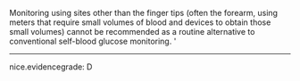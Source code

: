 Monitoring using sites other than the finger tips (often the forearm, using meters that require small volumes of blood and devices to obtain those small volumes) cannot be recommended as a routine alternative to conventional self-blood glucose monitoring.
'

---
 nice.evidencegrade: D
